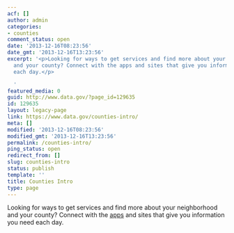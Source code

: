 ```yaml
---
acf: []
author: admin
categories:
- counties
comment_status: open
date: '2013-12-16T08:23:56'
date_gmt: '2013-12-16T13:23:56'
excerpt: '<p>Looking for ways to get services and find more about your neighborhood
  and your county? Connect with the apps and sites that give you information you need
  each day.</p>

  '
featured_media: 0
guid: http://www.data.gov/?page_id=129635
id: 129635
layout: legacy-page
link: https://www.data.gov/counties-intro/
meta: []
modified: '2013-12-16T08:23:56'
modified_gmt: '2013-12-16T13:23:56'
permalink: /counties-intro/
ping_status: open
redirect_from: []
slug: counties-intro
status: publish
template: ''
title: Counties Intro
type: page
---
```

Looking for ways to get services and find more about your neighborhood and your county? Connect with the [apps](http://www.data.gov/counties/page/counties-apps.html) and sites that give you information you need each day.



